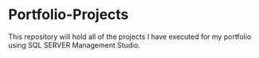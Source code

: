 # Portfolio-Projects
This repository will hold all of the projects I have executed for my portfolio using SQL SERVER Management Studio.
